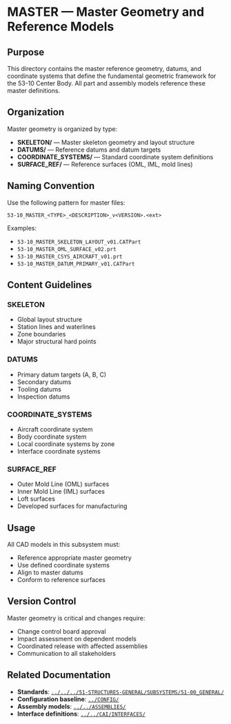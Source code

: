 # MASTER — Master Geometry and Reference Models

## Purpose

This directory contains the master reference geometry, datums, and coordinate systems that define the fundamental geometric framework for the 53-10 Center Body. All part and assembly models reference these master definitions.

## Organization

Master geometry is organized by type:

- **SKELETON/** — Master skeleton geometry and layout structure
- **DATUMS/** — Reference datums and datum targets
- **COORDINATE_SYSTEMS/** — Standard coordinate system definitions
- **SURFACE_REF/** — Reference surfaces (OML, IML, mold lines)

## Naming Convention

Use the following pattern for master files:
```
53-10_MASTER_<TYPE>_<DESCRIPTION>_v<VERSION>.<ext>
```

Examples:
- `53-10_MASTER_SKELETON_LAYOUT_v01.CATPart`
- `53-10_MASTER_OML_SURFACE_v02.prt`
- `53-10_MASTER_CSYS_AIRCRAFT_v01.prt`
- `53-10_MASTER_DATUM_PRIMARY_v01.CATPart`

## Content Guidelines

### SKELETON
- Global layout structure
- Station lines and waterlines
- Zone boundaries
- Major structural hard points

### DATUMS
- Primary datum targets (A, B, C)
- Secondary datums
- Tooling datums
- Inspection datums

### COORDINATE_SYSTEMS
- Aircraft coordinate system
- Body coordinate system
- Local coordinate systems by zone
- Interface coordinate systems

### SURFACE_REF
- Outer Mold Line (OML) surfaces
- Inner Mold Line (IML) surfaces
- Loft surfaces
- Developed surfaces for manufacturing

## Usage

All CAD models in this subsystem must:
- Reference appropriate master geometry
- Use defined coordinate systems
- Align to master datums
- Conform to reference surfaces

## Version Control

Master geometry is critical and changes require:
- Change control board approval
- Impact assessment on dependent models
- Coordinated release with affected assemblies
- Communication to all stakeholders

## Related Documentation

- **Standards**: [`../../../51-STRUCTURES-GENERAL/SUBSYSTEMS/51-00_GENERAL/`](../../../51-STRUCTURES-GENERAL/SUBSYSTEMS/51-00_GENERAL/)
- **Configuration baseline**: [`../CONFIG/`](../CONFIG/)
- **Assembly models**: [`../../ASSEMBLIES/`](../../ASSEMBLIES/)
- **Interface definitions**: [`../../CAI/INTERFACES/`](../../CAI/INTERFACES/)
